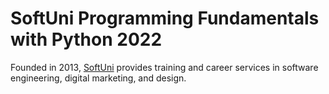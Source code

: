 # SoftUni Programming Fundamentals with Python 2022

Founded in 2013, [SoftUni](https://about.softuni.bg) provides training and career services in software engineering, digital marketing, and design.
